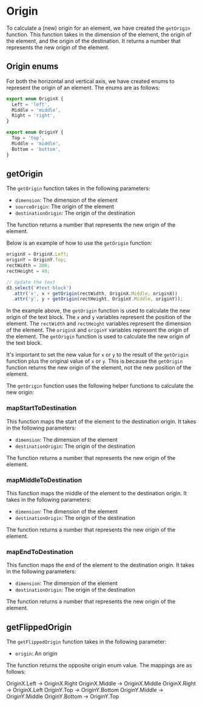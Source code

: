 # Origin

To calculate a (new) origin for an element, we have created the `getOrigin` function. This function takes in the dimension of the element, the origin of the element, and the origin of the destination. It returns a number that represents the new origin of the element.

## Origin enums

For both the horizontal and vertical axis, we have created enums to represent the origin of an element. The enums are as follows:

```javascript
export enum OriginX {
  Left = 'left',
  Middle = 'middle',
  Right = 'right',
}

export enum OriginY {
  Top = 'top',
  Middle = 'middle',
  Bottom = 'bottom',
}
```

## getOrigin

The `getOrigin` function takes in the following parameters:

- `dimension`: The dimension of the element
- `sourceOrigin`: The origin of the element
- `destinationOrigin`: The origin of the destination

The function returns a number that represents the new origin of the element.

Below is an example of how to use the `getOrigin` function:

```javascript
originX = OriginX.Left;
originY = OriginY.Top;
rectWidth = 200;
rectHeight = 40;

// Update the text
d3.select('#text-block')
  .attr('x', x + getOrigin(rectWidth, OriginX.Middle, originX))
  .attr('y', y + getOrigin(rectHeight, OriginY.Middle, originY));
```

In the example above, the `getOrigin` function is used to calculate the new origin of the text block. The `x` and `y` variables represent the position of the element. The `rectWidth` and `rectHeight` variables represent the dimension of the element. The `originX` and `originY` variables represent the origin of the element. The `getOrigin` function is used to calculate the new origin of the text block.

It's important to set the new value for `x` or `y` to the result of the `getOrigin` function plus the original value of `x` or `y`. This is because the `getOrigin` function returns the new origin of the element, not the new position of the element.

The `getOrigin` function uses the following helper functions to calculate the new origin:

### mapStartToDestination

This function maps the start of the element to the destination origin. It takes in the following parameters:

- `dimension`: The dimension of the element
- `destinationOrigin`: The origin of the destination

The function returns a number that represents the new origin of the element.

### mapMiddleToDestination

This function maps the middle of the element to the destination origin. It takes in the following parameters:

- `dimension`: The dimension of the element
- `destinationOrigin`: The origin of the destination

The function returns a number that represents the new origin of the element.

### mapEndToDestination

This function maps the end of the element to the destination origin. It takes in the following parameters:

- `dimension`: The dimension of the element
- `destinationOrigin`: The origin of the destination

The function returns a number that represents the new origin of the element.

## getFlippedOrigin

The `getFlippedOrigin` function takes in the following parameter:

- `origin`: An origin

The function returns the opposite origin enum value. The mappings are as follows:

OriginX.Left -> OriginX.Right
OriginX.Middle -> OriginX.Middle
OriginX.Right -> OriginX.Left
OriginY.Top -> OriginY.Bottom
OriginY.Middle -> OriginY.Middle
OriginY.Bottom -> OriginY.Top
